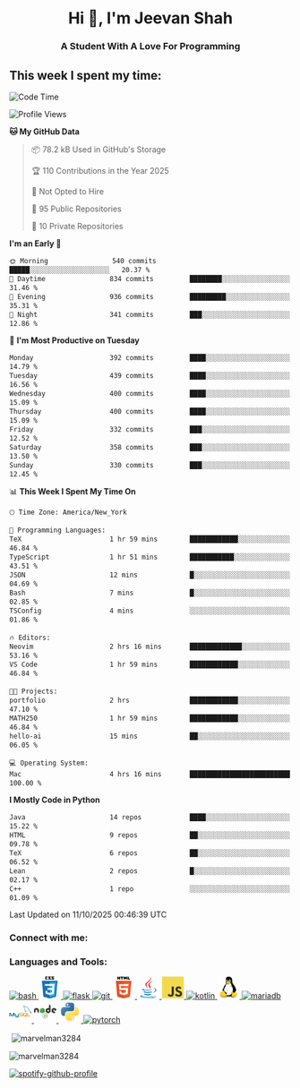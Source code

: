 <h1 align="center">Hi 👋, I'm Jeevan Shah</h1>
<h3 align="center">A Student With A Love For Programming</h3>

## This week I spent my time:

<!--START_SECTION:waka-->
![Code Time](http://img.shields.io/badge/Code%20Time-633%20hrs%2052%20mins-blue)

![Profile Views](http://img.shields.io/badge/Profile%20Views-0-blue)

**🐱 My GitHub Data** 

> 📦 78.2 kB Used in GitHub's Storage 
 > 
> 🏆 110 Contributions in the Year 2025
 > 
> 🚫 Not Opted to Hire
 > 
> 📜 95 Public Repositories 
 > 
> 🔑 10 Private Repositories 
 > 
**I'm an Early 🐤** 

```text
🌞 Morning                540 commits         █████░░░░░░░░░░░░░░░░░░░░   20.37 % 
🌆 Daytime                834 commits         ████████░░░░░░░░░░░░░░░░░   31.46 % 
🌃 Evening                936 commits         █████████░░░░░░░░░░░░░░░░   35.31 % 
🌙 Night                  341 commits         ███░░░░░░░░░░░░░░░░░░░░░░   12.86 % 
```
📅 **I'm Most Productive on Tuesday** 

```text
Monday                   392 commits         ████░░░░░░░░░░░░░░░░░░░░░   14.79 % 
Tuesday                  439 commits         ████░░░░░░░░░░░░░░░░░░░░░   16.56 % 
Wednesday                400 commits         ████░░░░░░░░░░░░░░░░░░░░░   15.09 % 
Thursday                 400 commits         ████░░░░░░░░░░░░░░░░░░░░░   15.09 % 
Friday                   332 commits         ███░░░░░░░░░░░░░░░░░░░░░░   12.52 % 
Saturday                 358 commits         ███░░░░░░░░░░░░░░░░░░░░░░   13.50 % 
Sunday                   330 commits         ███░░░░░░░░░░░░░░░░░░░░░░   12.45 % 
```


📊 **This Week I Spent My Time On** 

```text
🕑︎ Time Zone: America/New_York

💬 Programming Languages: 
TeX                      1 hr 59 mins        ████████████░░░░░░░░░░░░░   46.84 % 
TypeScript               1 hr 51 mins        ███████████░░░░░░░░░░░░░░   43.51 % 
JSON                     12 mins             █░░░░░░░░░░░░░░░░░░░░░░░░   04.69 % 
Bash                     7 mins              █░░░░░░░░░░░░░░░░░░░░░░░░   02.85 % 
TSConfig                 4 mins              ░░░░░░░░░░░░░░░░░░░░░░░░░   01.86 % 

🔥 Editors: 
Neovim                   2 hrs 16 mins       █████████████░░░░░░░░░░░░   53.16 % 
VS Code                  1 hr 59 mins        ████████████░░░░░░░░░░░░░   46.84 % 

🐱‍💻 Projects: 
portfolio                2 hrs               ████████████░░░░░░░░░░░░░   47.10 % 
MATH250                  1 hr 59 mins        ████████████░░░░░░░░░░░░░   46.84 % 
hello-ai                 15 mins             ██░░░░░░░░░░░░░░░░░░░░░░░   06.05 % 

💻 Operating System: 
Mac                      4 hrs 16 mins       █████████████████████████   100.00 % 
```

**I Mostly Code in Python** 

```text
Java                     14 repos            ████░░░░░░░░░░░░░░░░░░░░░   15.22 % 
HTML                     9 repos             ██░░░░░░░░░░░░░░░░░░░░░░░   09.78 % 
TeX                      6 repos             ██░░░░░░░░░░░░░░░░░░░░░░░   06.52 % 
Lean                     2 repos             █░░░░░░░░░░░░░░░░░░░░░░░░   02.17 % 
C++                      1 repo              ░░░░░░░░░░░░░░░░░░░░░░░░░   01.09 % 
```




 Last Updated on 11/10/2025 00:46:39 UTC
<!--END_SECTION:waka-->

<h3 align="left">Connect with me:</h3>
<p align="left">

</p>

<h3 align="left">Languages and Tools:</h3>
<p align="left"> <a href="https://www.gnu.org/software/bash/" target="_blank"> <img src="https://www.vectorlogo.zone/logos/gnu_bash/gnu_bash-icon.svg" alt="bash" width="40" height="40"/> </a> <a href="https://www.w3schools.com/css/" target="_blank"> <img src="https://raw.githubusercontent.com/devicons/devicon/master/icons/css3/css3-original-wordmark.svg" alt="css3" width="40" height="40"/> </a> <a href="https://flask.palletsprojects.com/" target="_blank"> <img src="https://www.vectorlogo.zone/logos/pocoo_flask/pocoo_flask-icon.svg" alt="flask" width="40" height="40"/> </a> <a href="https://git-scm.com/" target="_blank"> <img src="https://www.vectorlogo.zone/logos/git-scm/git-scm-icon.svg" alt="git" width="40" height="40"/> </a> <a href="https://www.w3.org/html/" target="_blank"> <img src="https://raw.githubusercontent.com/devicons/devicon/master/icons/html5/html5-original-wordmark.svg" alt="html5" width="40" height="40"/> </a> <a href="https://www.java.com" target="_blank"> <img src="https://raw.githubusercontent.com/devicons/devicon/master/icons/java/java-original.svg" alt="java" width="40" height="40"/> </a> <a href="https://developer.mozilla.org/en-US/docs/Web/JavaScript" target="_blank"> <img src="https://raw.githubusercontent.com/devicons/devicon/master/icons/javascript/javascript-original.svg" alt="javascript" width="40" height="40"/> </a> <a href="https://kotlinlang.org" target="_blank"> <img src="https://www.vectorlogo.zone/logos/kotlinlang/kotlinlang-icon.svg" alt="kotlin" width="40" height="40"/> </a> <a href="https://www.linux.org/" target="_blank"> <img src="https://raw.githubusercontent.com/devicons/devicon/master/icons/linux/linux-original.svg" alt="linux" width="40" height="40"/> </a> <a href="https://mariadb.org/" target="_blank"> <img src="https://www.vectorlogo.zone/logos/mariadb/mariadb-icon.svg" alt="mariadb" width="40" height="40"/> </a> <a href="https://www.mysql.com/" target="_blank"> <img src="https://raw.githubusercontent.com/devicons/devicon/master/icons/mysql/mysql-original-wordmark.svg" alt="mysql" width="40" height="40"/> </a> <a href="https://nodejs.org" target="_blank"> <img src="https://raw.githubusercontent.com/devicons/devicon/master/icons/nodejs/nodejs-original-wordmark.svg" alt="nodejs" width="40" height="40"/> </a> <a href="https://www.python.org" target="_blank"> <img src="https://raw.githubusercontent.com/devicons/devicon/master/icons/python/python-original.svg" alt="python" width="40" height="40"/> </a> <a href="https://pytorch.org/" target="_blank"> <img src="https://www.vectorlogo.zone/logos/pytorch/pytorch-icon.svg" alt="pytorch" width="40" height="40"/> </a> </p>


<p>&nbsp;<img align="center" src="https://github-readme-stats.vercel.app/api?username=marvelman3284&show_icons=true&locale=en&theme=blue-green" alt="marvelman3284" /></p>

<p><img align="center" src="https://github-readme-streak-stats.herokuapp.com/?user=marvelman3284&theme=blue-green" alt="marvelman3284" /></p>


[![spotify-github-profile](https://spotify-github-profile.vercel.app/api/view?uid=lp0lvf5zzesrwq2hdzmfnkjsq&cover_image=true&theme=default)](https://github.com/kittinan/spotify-github-profile)
